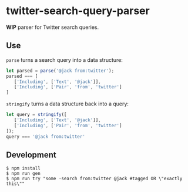 # twitter-search-query-parser

**WIP** parser for Twitter search queries.

## Use

`parse` turns a search query into a data structure:

```js
let parsed = parse('@jack from:twitter');
parsed === [
   ['Including', ['Text', '@jack']],
   ['Including', ['Pair', 'from', 'twitter']
]
```

`stringify` turns a data structure back into a query:

```js
let query = stringify([
   ['Including', ['Text', '@jack']],
   ['Including', ['Pair', 'from', 'twitter']
]);
query === '@jack from:twitter'
```

## Development

```
$ npm install
$ npm run gen
$ npm run try "some -search from:twitter @jack #tagged OR \"exactly this\""
```


